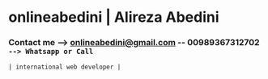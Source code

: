 
# onlineabedini | Alireza Abedini
### Contact me -->  onlineabedini@gmail.com -- 00989367312702 ` --> Whatsapp or Call `

` | international web developer | `


